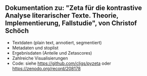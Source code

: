 ## Dokumentation zu: "Zeta für die kontrastive Analyse literarischer Texte. Theorie, Implementierung, Fallstudie", von Christof Schöch

* Textdaten (plain text, annotiert, segmentiert)
* Metadaten und stoplist
* Ergebnisdaten (Anteile und Zetascores) 
* Zahlreiche Visualisierungen
* Code: siehe https://github.com/cligs/pyzeta oder https://zenodo.org/record/208178


